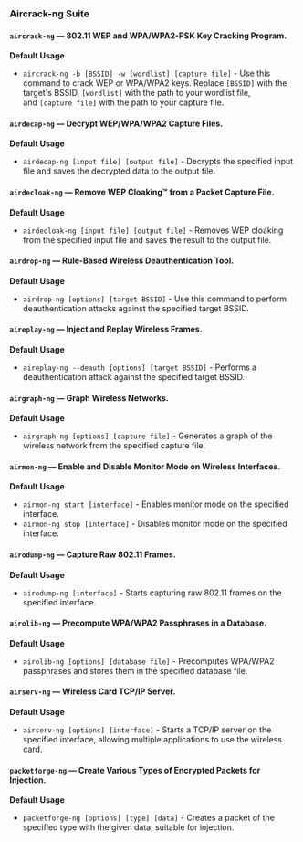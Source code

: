 ### Aircrack-ng Suite
#### `aircrack-ng` — 802.11 WEP and WPA/WPA2-PSK Key Cracking Program.

**Default Usage**

- `aircrack-ng -b [BSSID] -w [wordlist] [capture file]` - Use this command to crack WEP or WPA/WPA2 keys. Replace `[BSSID]` with the target's BSSID, `[wordlist]` with the path to your wordlist file, and `[capture file]` with the path to your capture file.

#### `airdecap-ng` — Decrypt WEP/WPA/WPA2 Capture Files.

**Default Usage**

- `airdecap-ng [input file] [output file]` - Decrypts the specified input file and saves the decrypted data to the output file.

#### `airdecloak-ng` — Remove WEP Cloaking™ from a Packet Capture File.

**Default Usage**

- `airdecloak-ng [input file] [output file]` - Removes WEP cloaking from the specified input file and saves the result to the output file.

#### `airdrop-ng` — Rule-Based Wireless Deauthentication Tool.

**Default Usage**

- `airdrop-ng [options] [target BSSID]` - Use this command to perform deauthentication attacks against the specified target BSSID.

#### `aireplay-ng` — Inject and Replay Wireless Frames.

**Default Usage**

- `aireplay-ng --deauth [options] [target BSSID]` - Performs a deauthentication attack against the specified target BSSID.

#### `airgraph-ng` — Graph Wireless Networks.

**Default Usage**

- `airgraph-ng [options] [capture file]` - Generates a graph of the wireless network from the specified capture file.

#### `airmon-ng` — Enable and Disable Monitor Mode on Wireless Interfaces.

**Default Usage**

- `airmon-ng start [interface]` - Enables monitor mode on the specified interface.
- `airmon-ng stop [interface]` - Disables monitor mode on the specified interface.

#### `airodump-ng` — Capture Raw 802.11 Frames.

**Default Usage**

- `airodump-ng [interface]` - Starts capturing raw 802.11 frames on the specified interface.

#### `airolib-ng` — Precompute WPA/WPA2 Passphrases in a Database.

**Default Usage**

- `airolib-ng [options] [database file]` - Precomputes WPA/WPA2 passphrases and stores them in the specified database file.

#### `airserv-ng` — Wireless Card TCP/IP Server.

**Default Usage**

- `airserv-ng [options] [interface]` - Starts a TCP/IP server on the specified interface, allowing multiple applications to use the wireless card.

#### `packetforge-ng` — Create Various Types of Encrypted Packets for Injection.

**Default Usage**

- `packetforge-ng [options] [type] [data]` - Creates a packet of the specified type with the given data, suitable for injection.
